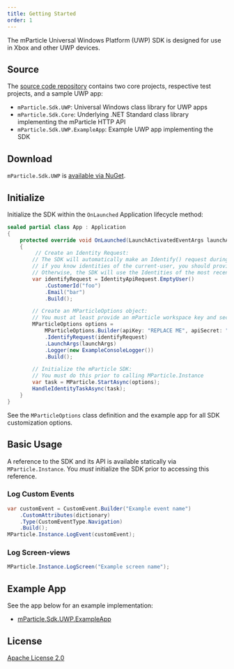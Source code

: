```yaml
---
title: Getting Started
order: 1
---
```


The mParticle Universal Windows Platform (UWP) SDK is designed for use in Xbox and other UWP devices. 

## Source

The [source code repository](https://github.com/mParticle/mparticle-uwp-sdk) contains two core projects, respective test projects, and a sample UWP app:

- `mParticle.Sdk.UWP`: Universal Windows class library for UWP apps
- `mParticle.Sdk.Core`: Underlying .NET Standard class library implementing the mParticle HTTP API
- `mParticle.Sdk.UWP.ExampleApp`: Example UWP app implementing the SDK

## Download

`mParticle.Sdk.UWP` is [available via NuGet](https://www.nuget.org/packages/mParticle.Sdk.UWP/).

## Initialize

Initialize the SDK within the `OnLaunched` Application lifecycle method:

```csharp
sealed partial class App : Application
{
    protected override void OnLaunched(LaunchActivatedEventArgs launchArgs)
    {
         // Create an Identity Request:
        // The SDK will automatically make an Identify() request during initialization,
        // if you know identities of the current-user, you should provide them.
        // Otherwise, the SDK will use the Identities of the most recent user.
        var identifyRequest = IdentityApiRequest.EmptyUser()
            .CustomerId("foo")
            .Email("bar")
            .Build();

        // Create an MParticleOptions object:
        // You must at least provide an mParticle workspace key and secret
        MParticleOptions options =
            MParticleOptions.Builder(apiKey: "REPLACE ME", apiSecret: "REPLACE ME")
            .IdentifyRequest(identifyRequest)
            .LaunchArgs(launchArgs)
            .Logger(new ExampleConsoleLogger())
            .Build();

        // Initialize the mParticle SDK:
        // You must do this prior to calling MParticle.Instance
        var task = MParticle.StartAsync(options);
        HandleIdentityTaskAsync(task);
    }
}
```

See the `MParticleOptions` class definition and the example app for all SDK customization options.

## Basic Usage

A reference to the SDK and its API is available statically via `MParticle.Instance`. You *must* initialize the SDK prior to accessing this reference. 

### Log Custom Events

```csharp
var customEvent = CustomEvent.Builder("Example event name")
    .CustomAttributes(dictionary)
    .Type(CustomEventType.Navigation)
    .Build();
MParticle.Instance.LogEvent(customEvent);
```

### Log Screen-views

```csharp
MParticle.Instance.LogScreen("Example screen name");
```

## Example App

See the app below for an example implementation:

- [mParticle.Sdk.UWP.ExampleApp](https://github.com/mParticle/mparticle-uwp-sdk/tree/master/Src/mParticle.Sdk.UWP.ExampleApp)

## License

[Apache License 2.0](http://www.apache.org/licenses/LICENSE-2.0)
